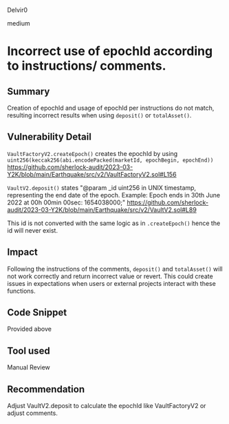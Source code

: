 Delvir0

medium

# Incorrect use of epochId according to instructions/ comments.

## Summary
Creation of epochId and usage of epochId per instructions do not match, resulting incorrect results when using `deposit()` or `totalAsset()`.
## Vulnerability Detail
`VaultFactoryV2.createEpoch()` creates the epochId by using `uint256(keccak256(abi.encodePacked(marketId, epochBegin, epochEnd))`
https://github.com/sherlock-audit/2023-03-Y2K/blob/main/Earthquake/src/v2/VaultFactoryV2.sol#L156

`VaultV2.deposit()` states "@param  _id  uint256 in UNIX timestamp, representing the end date of the epoch. Example: Epoch ends in 30th June 2022 at 00h 00min 00sec: 1654038000;"
https://github.com/sherlock-audit/2023-03-Y2K/blob/main/Earthquake/src/v2/VaultV2.sol#L89

This id is not converted with the same logic as in `.createEpoch()` hence the id will never exist. 
## Impact
Following the instructions of the comments, `deposit()` and `totalAsset()` will not work correctly and return incorrect value or revert. This could create issues in expectations when users or external projects interact with these functions. 
## Code Snippet
Provided above
## Tool used

Manual Review

## Recommendation
Adjust VaultV2.deposit to calculate the epochId like VaultFactoryV2 or adjust comments.